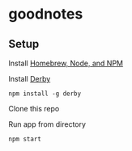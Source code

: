 # goodnotes

## Setup

Install [Homebrew, Node, and NPM](https://github.com/joyent/node/wiki/Installing-Node.js-via-package-manager)

Install [Derby](http://derbyjs.com/#getting_started)

    npm install -g derby
    
Clone this repo

Run app from directory

    npm start
